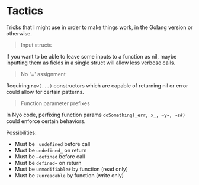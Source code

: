 # Tactics

Tricks that I might use in order to make things work, in the Golang version or otherwise.

> Input structs

If you want to be able to leave some inputs to a function as nil, maybe inputting them as fields in a single struct will allow less verbose calls.

> No '=' assignment

Requiring `new(...)` constructors which are capable of returning nil or error could allow for certain patterns.

> Function parameter prefixes

In Nyo code, perfixing function params `doSomething(_err, x_, ~y~, ~z#)` could enforce certain behaviors.

Possibilities:
- Must be `_undefined` before call
- Must be `undefined_` on return
- Must be `~defined` before call
- Must be `defined~` on return
- Must be `unmodifiable#` by function (read only)
- Must be `?unreadable` by function (write only)